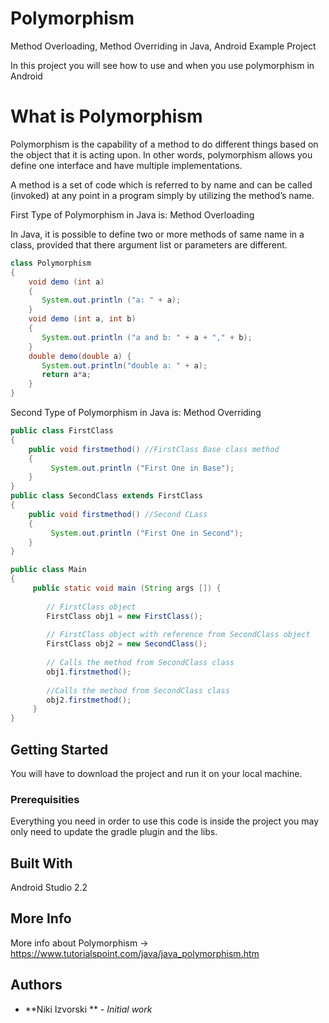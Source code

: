 # Polymorphism
Method Overloading, Method Overriding in Java, Android Example Project

In this project you will see how to use and when you use polymorphism in Android

# What is Polymorphism

Polymorphism is the capability of a method to do different things based on the object that it is acting upon. 
In other words, polymorphism allows you define one interface and have multiple implementations.

A method is a set of code which is referred to by name and can be called (invoked) at any point in a program simply by utilizing the method’s name.

First Type of Polymorphism in Java is: Method Overloading

In Java, it is possible to define two or more methods of same name in a class, provided that there argument list or parameters are different.

```java
class Polymorphism
{
    void demo (int a)
    {
       System.out.println ("a: " + a);
    }
    void demo (int a, int b)
    {
       System.out.println ("a and b: " + a + "," + b);
    }
    double demo(double a) {
       System.out.println("double a: " + a);
       return a*a;
    }
}
```

Second Type of Polymorphism in Java is: Method Overriding

```java
public class FirstClass
{
    public void firstmethod() //FirstClass Base class method
    {
         System.out.println ("First One in Base");
    }
}
public class SecondClass extends FirstClass
{
    public void firstmethod() //Second CLass
    {
         System.out.println ("First One in Second");
    }
}

public class Main
{
     public static void main (String args []) {
     
        // FirstClass object
        FirstClass obj1 = new FirstClass(); 
        
        // FirstClass object with reference from SecondClass object
        FirstClass obj2 = new SecondClass(); 
        
        // Calls the method from SecondClass class
        obj1.firstmethod(); 
        
        //Calls the method from SecondClass class
        obj2.firstmethod(); 
     }
}
```

## Getting Started

You will have to download the project and run it on your local machine.

### Prerequisities

Everything you need in order to use this code is inside the project you may only need to update the gradle plugin and the libs.

## Built With

Android Studio 2.2

## More Info

More info about Polymorphism -> https://www.tutorialspoint.com/java/java_polymorphism.htm

## Authors

* **Niki Izvorski ** - *Initial work*
